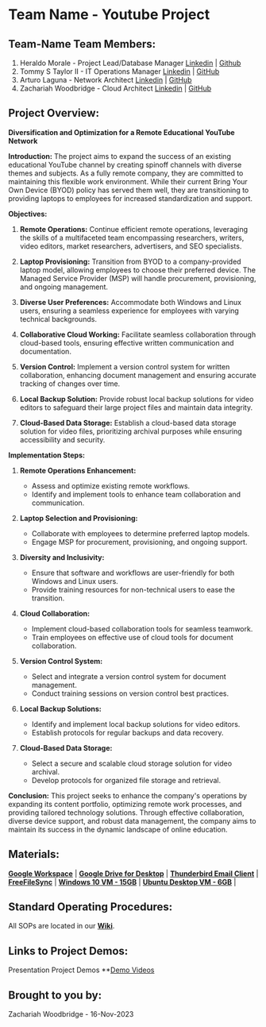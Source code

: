 # Team Name - Youtube Project

## Team-Name Team Members:
 1) Heraldo Morale - Project Lead/Database Manager [Linkedin](https://www.linkedin.com/in/heraldo-morales/) | [Github](https://github.com/HeraldoM332) 
 2) Tommy S Taylor II - IT Operations Manager [Linkedin](https://www.linkedin.com/in/taylortommy/) | [ GitHub](https://github.com/taylortommy23)
 3) Arturo Laguna - Network Architect [Linkedin](https://www.linkedin.com/in/arturo-laguna-81129320a/) | [GitHub](https://github.com/Random9904)
 4) Zachariah Woodbridge - Cloud Architect [Linkedin](https://www.linkedin.com/in/zachariahw/) | [GitHub](https://github.com/Z-ZachattackZ)

## Project Overview:
**Diversification and Optimization for a Remote Educational YouTube Network**

**Introduction:**
The project aims to expand the success of an existing educational YouTube channel by creating spinoff channels with diverse themes and subjects. As a fully remote company, they are committed to maintaining this flexible work environment. While their current Bring Your Own Device (BYOD) policy has served them well, they are transitioning to providing laptops to employees for increased standardization and support.

**Objectives:**
   
1. **Remote Operations:** Continue efficient remote operations, leveraging the skills of a multifaceted team encompassing researchers, writers, video editors, market researchers, advertisers, and SEO specialists.

2. **Laptop Provisioning:** Transition from BYOD to a company-provided laptop model, allowing employees to choose their preferred device. The Managed Service Provider (MSP) will handle procurement, provisioning, and ongoing management.

3. **Diverse User Preferences:** Accommodate both Windows and Linux users, ensuring a seamless experience for employees with varying technical backgrounds.

4. **Collaborative Cloud Working:** Facilitate seamless collaboration through cloud-based tools, ensuring effective written communication and documentation.

5. **Version Control:** Implement a version control system for written collaboration, enhancing document management and ensuring accurate tracking of changes over time.

6. **Local Backup Solution:** Provide robust local backup solutions for video editors to safeguard their large project files and maintain data integrity.

7. **Cloud-Based Data Storage:** Establish a cloud-based data storage solution for video files, prioritizing archival purposes while ensuring accessibility and security.

**Implementation Steps:**

1. **Remote Operations Enhancement:**
   - Assess and optimize existing remote workflows.
   - Identify and implement tools to enhance team collaboration and communication.

2. **Laptop Selection and Provisioning:**
   - Collaborate with employees to determine preferred laptop models.
   - Engage MSP for procurement, provisioning, and ongoing support.

3. **Diversity and Inclusivity:**
   - Ensure that software and workflows are user-friendly for both Windows and Linux users.
   - Provide training resources for non-technical users to ease the transition.

4. **Cloud Collaboration:**
   - Implement cloud-based collaboration tools for seamless teamwork.
   - Train employees on effective use of cloud tools for document collaboration.

5. **Version Control System:**
   - Select and integrate a version control system for document management.
   - Conduct training sessions on version control best practices.

6. **Local Backup Solutions:**
   - Identify and implement local backup solutions for video editors.
   - Establish protocols for regular backups and data recovery.

7. **Cloud-Based Data Storage:**
   - Select a secure and scalable cloud storage solution for video archival.
   - Develop protocols for organized file storage and retrieval.

**Conclusion:**
This project seeks to enhance the company's operations by expanding its content portfolio, optimizing remote work processes, and providing tailored technology solutions. Through effective collaboration, diverse device support, and robust data management, the company aims to maintain its success in the dynamic landscape of online education.
## Materials:
**[Google Workspace](https://workspace.google.com/)** | 
**[Google Drive for Desktop](https://www.google.com/drive/download/)** |
**[Thunderbird Email Client](https://www.thunderbird.net/en-US/)** |
**[FreeFileSync](https://freefilesync.org/)** |
**[Windows 10 VM - 15GB](https://drive.proton.me/urls/A38M1XEG0W#DM7Db8zLn92P)** | 
**[Ubuntu Desktop VM - 6GB](https://drive.proton.me/urls/JZFTEH5MSM#dlGvirbRcYnv)** |

## Standard Operating Procedures:
All SOPs are located in our **[Wiki](https://github.com/Ops-201-Team-Name/Ops-201-Team-Name/wiki)**.

## Links to Project Demos:

Presentation Project Demos **[Demo Videos](https://drive.google.com/drive/folders/17LgrA9XVXOb5_ui0_QuHA5gbRXcmlEih?usp=drive_link)

## Brought to you by:
Zachariah Woodbridge - 16-Nov-2023
